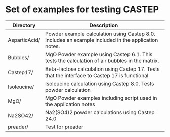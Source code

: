 # Set of examples for testing CASTEP


| **Directory**    | **Description**                                                                                     |
| -----------------| --------------------------------------------------------------------------------------------------- |
| AsparticAcid/    | Powder example calculation using Castep 8.0.  Includes an example included in the application notes.|
| Bubbles/         | MgO Powder example using Castep 6.1.  This tests the calculation of air bubbles in the matrix.|
| Castep17/        | Beta-lactose calculation using Castep 17.  Tests that the interface to Castep 17 is functional|
| Isoleucine/      | Isoleucine calculation using Castep 8.0.  Tests powder calculation|
| MgO/             | MgO Powder examples including script used in the application notes|
| Na2SO42/         | Na2(SO4)2 powder calculations using Castep 24.0|
| preader/         | Test for preader|
